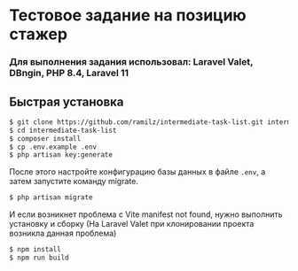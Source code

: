 # Тестовое задание на позицию стажер

### Для выполнения задания использовал: Laravel Valet, DBngin, PHP 8.4, Laravel 11

## Быстрая установка

```sh
$ git clone https://github.com/ramilz/intermediate-task-list.git intermediate-task-list
$ cd intermediate-task-list
$ composer install
$ cp .env.example .env
$ php artisan key:generate
```
После этого настройте конфигурацию базы данных в файле `.env`, а затем запустите команду migrate.
```sh
$ php artisan migrate
```

И если возникнет проблема с Vite manifest not found, нужно выполнить установку и сборку (На Laravel Valet при клонировании проекта возникла данная проблема)

```sh
$ npm install
$ npm run build 
```
